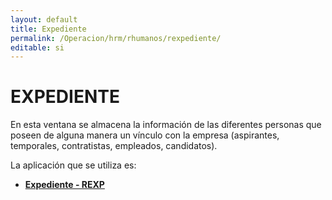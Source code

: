 ```yaml
---
layout: default
title: Expediente
permalink: /Operacion/hrm/rhumanos/rexpediente/
editable: si
---
```


# EXPEDIENTE  

En esta ventana se almacena la información de las diferentes personas que poseen de alguna manera un vínculo con la empresa (aspirantes, temporales, contratistas, empleados, candidatos).  

La aplicación que se utiliza es:  

* [**Expediente - REXP**](http://docs.oasiscom.com/Operacion/hrm/rhumanos/rexpediente/rexp)  



